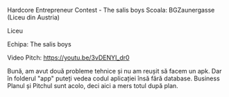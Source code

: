 Hardcore Entrepreneur Contest - The salis boys
Scoala: BGZaunergasse (Liceu din Austria)

Liceu

Echipa: The salis boys

Video Pitch: https://youtu.be/3vDENYI_dr0

Bună, am avut două probleme tehnice și nu am reușit să facem un apk. Dar în folderul "app" puteți vedea codul aplicației însă fără database.
Business Planul și Pitchul sunt acolo, deci aici a mers totul după plan.
